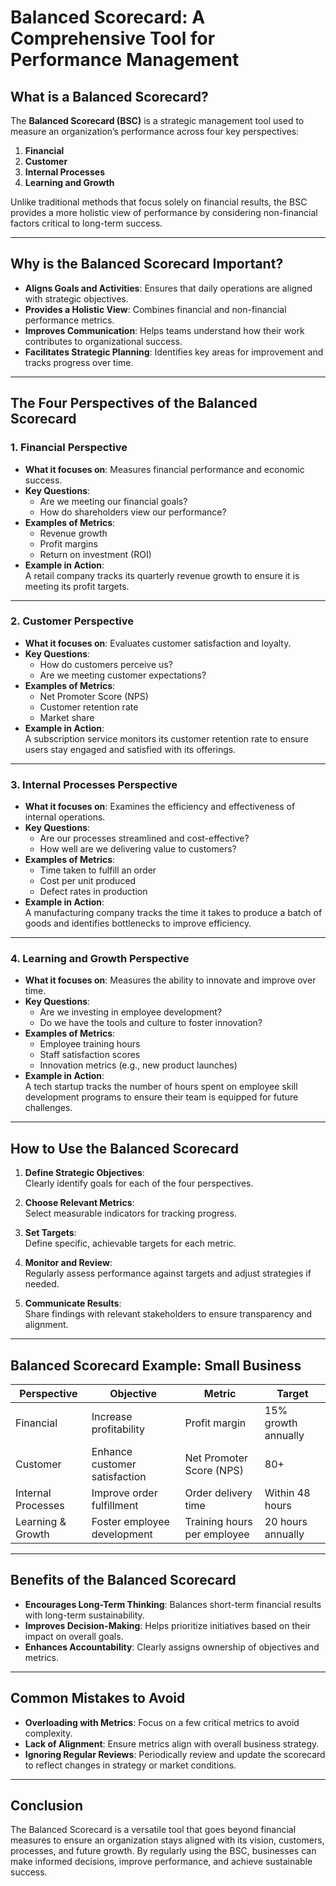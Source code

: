 # **Balanced Scorecard: A Comprehensive Tool for Performance Management**

## **What is a Balanced Scorecard?**
The **Balanced Scorecard (BSC)** is a strategic management tool used to measure an organization’s performance across four key perspectives:
1. **Financial**
2. **Customer**
3. **Internal Processes**
4. **Learning and Growth**

Unlike traditional methods that focus solely on financial results, the BSC provides a more holistic view of performance by considering non-financial factors critical to long-term success.

---

## **Why is the Balanced Scorecard Important?**
- **Aligns Goals and Activities**: Ensures that daily operations are aligned with strategic objectives.
- **Provides a Holistic View**: Combines financial and non-financial performance metrics.
- **Improves Communication**: Helps teams understand how their work contributes to organizational success.
- **Facilitates Strategic Planning**: Identifies key areas for improvement and tracks progress over time.

---

## **The Four Perspectives of the Balanced Scorecard**

### **1. Financial Perspective**
   - **What it focuses on**: Measures financial performance and economic success.
   - **Key Questions**:
     - Are we meeting our financial goals?
     - How do shareholders view our performance?
   - **Examples of Metrics**:
     - Revenue growth
     - Profit margins
     - Return on investment (ROI)
   - **Example in Action**:  
     A retail company tracks its quarterly revenue growth to ensure it is meeting its profit targets.

---

### **2. Customer Perspective**
   - **What it focuses on**: Evaluates customer satisfaction and loyalty.
   - **Key Questions**:
     - How do customers perceive us?
     - Are we meeting customer expectations?
   - **Examples of Metrics**:
     - Net Promoter Score (NPS)
     - Customer retention rate
     - Market share
   - **Example in Action**:  
     A subscription service monitors its customer retention rate to ensure users stay engaged and satisfied with its offerings.

---

### **3. Internal Processes Perspective**
   - **What it focuses on**: Examines the efficiency and effectiveness of internal operations.
   - **Key Questions**:
     - Are our processes streamlined and cost-effective?
     - How well are we delivering value to customers?
   - **Examples of Metrics**:
     - Time taken to fulfill an order
     - Cost per unit produced
     - Defect rates in production
   - **Example in Action**:  
     A manufacturing company tracks the time it takes to produce a batch of goods and identifies bottlenecks to improve efficiency.

---

### **4. Learning and Growth Perspective**
   - **What it focuses on**: Measures the ability to innovate and improve over time.
   - **Key Questions**:
     - Are we investing in employee development?
     - Do we have the tools and culture to foster innovation?
   - **Examples of Metrics**:
     - Employee training hours
     - Staff satisfaction scores
     - Innovation metrics (e.g., new product launches)
   - **Example in Action**:  
     A tech startup tracks the number of hours spent on employee skill development programs to ensure their team is equipped for future challenges.

---

## **How to Use the Balanced Scorecard**

1. **Define Strategic Objectives**:  
   Clearly identify goals for each of the four perspectives.

2. **Choose Relevant Metrics**:  
   Select measurable indicators for tracking progress.

3. **Set Targets**:  
   Define specific, achievable targets for each metric.

4. **Monitor and Review**:  
   Regularly assess performance against targets and adjust strategies if needed.

5. **Communicate Results**:  
   Share findings with relevant stakeholders to ensure transparency and alignment.

---

## **Balanced Scorecard Example: Small Business**

| **Perspective**       | **Objective**                | **Metric**                 | **Target**          |
|------------------------|------------------------------|----------------------------|---------------------|
| Financial             | Increase profitability       | Profit margin              | 15% growth annually |
| Customer              | Enhance customer satisfaction| Net Promoter Score (NPS)   | 80+                 |
| Internal Processes    | Improve order fulfillment    | Order delivery time        | Within 48 hours     |
| Learning & Growth     | Foster employee development  | Training hours per employee| 20 hours annually   |

---

## **Benefits of the Balanced Scorecard**
- **Encourages Long-Term Thinking**: Balances short-term financial results with long-term sustainability.
- **Improves Decision-Making**: Helps prioritize initiatives based on their impact on overall goals.
- **Enhances Accountability**: Clearly assigns ownership of objectives and metrics.

---

## **Common Mistakes to Avoid**
- **Overloading with Metrics**: Focus on a few critical metrics to avoid complexity.
- **Lack of Alignment**: Ensure metrics align with overall business strategy.
- **Ignoring Regular Reviews**: Periodically review and update the scorecard to reflect changes in strategy or market conditions.

---

## **Conclusion**
The Balanced Scorecard is a versatile tool that goes beyond financial measures to ensure an organization stays aligned with its vision, customers, processes, and future growth. By regularly using the BSC, businesses can make informed decisions, improve performance, and achieve sustainable success.
